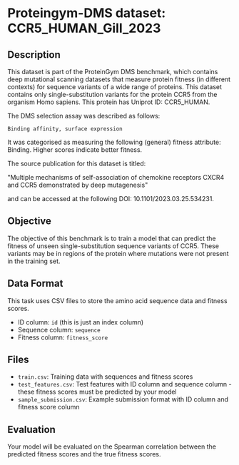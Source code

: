 
# Proteingym-DMS dataset: CCR5_HUMAN_Gill_2023

## Description

This dataset is part of the ProteinGym DMS benchmark, which contains deep mutational scanning datasets that measure
protein fitness (in different contexts) for sequence variants of a wide range of proteins. This dataset contains
only single-substitution variants for the protein CCR5 from the organism Homo sapiens. This protein has Uniprot ID: CCR5_HUMAN. 

The DMS selection assay was described as follows: 

    Binding affinity, surface expression

It was categorised as measuring the following (general) fitness attribute: Binding. Higher scores indicate better fitness.

The source publication for this dataset is titled: 

"Multiple mechanisms of self-association of chemokine receptors CXCR4 and CCR5 demonstrated by deep mutagenesis"

and can be accessed at the following DOI: 10.1101/2023.03.25.534231.

## Objective

The objective of this benchmark is to train a model that can predict the fitness of unseen single-substitution sequence variants of CCR5.
These variants may be in regions of the protein where mutations were not present in the training set.

## Data Format

This task uses CSV files to store the amino acid sequence data and fitness scores.
- ID column: `id` (this is just an index column)
- Sequence column: `sequence`
- Fitness column: `fitness_score`

## Files

- `train.csv`: Training data with sequences and fitness scores
- `test_features.csv`: Test features with ID column and sequence column - these fitness scores must be predicted by your model
- `sample_submission.csv`: Example submission format with ID column and fitness score column

## Evaluation

Your model will be evaluated on the Spearman correlation between the predicted fitness scores and the true fitness scores.

